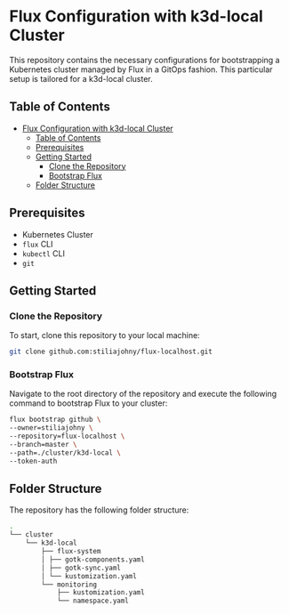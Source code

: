 # Flux Configuration with k3d-local Cluster

This repository contains the necessary configurations for bootstrapping a Kubernetes cluster managed by Flux in a GitOps fashion. This particular setup is tailored for a k3d-local cluster.

## Table of Contents

- [Flux Configuration with k3d-local Cluster](#flux-configuration-with-k3d-local-cluster)
  - [Table of Contents](#table-of-contents)
  - [Prerequisites](#prerequisites)
  - [Getting Started](#getting-started)
    - [Clone the Repository](#clone-the-repository)
    - [Bootstrap Flux](#bootstrap-flux)
  - [Folder Structure](#folder-structure)

## Prerequisites

- Kubernetes Cluster
- `flux` CLI
- `kubectl` CLI
- `git`

## Getting Started

### Clone the Repository

To start, clone this repository to your local machine:

```bash
git clone github.com:stiliajohny/flux-localhost.git
```

### Bootstrap Flux

Navigate to the root directory of the repository and execute the following command to bootstrap Flux to your cluster:

```bash
flux bootstrap github \
--owner=stiliajohny \
--repository=flux-localhost \
--branch=master \
--path=./cluster/k3d-local \
--token-auth
```

## Folder Structure

The repository has the following folder structure:

```bash
.
└── cluster
    └── k3d-local
        ├── flux-system
        │ ├── gotk-components.yaml
        │ ├── gotk-sync.yaml
        │ └── kustomization.yaml
        └── monitoring
            ├── kustomization.yaml
            └── namespace.yaml
```
